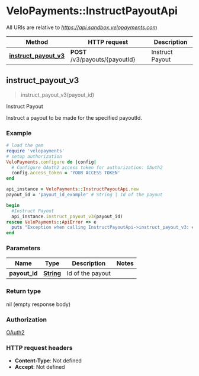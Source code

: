 # VeloPayments::InstructPayoutApi

All URIs are relative to *https://api.sandbox.velopayments.com*

Method | HTTP request | Description
------------- | ------------- | -------------
[**instruct_payout_v3**](InstructPayoutApi.md#instruct_payout_v3) | **POST** /v3/payouts/{payoutId} | Instruct Payout



## instruct_payout_v3

> instruct_payout_v3(payout_id)

Instruct Payout

Instruct a payout to be made for the specified payoutId.

### Example

```ruby
# load the gem
require 'velopayments'
# setup authorization
VeloPayments.configure do |config|
  # Configure OAuth2 access token for authorization: OAuth2
  config.access_token = 'YOUR ACCESS TOKEN'
end

api_instance = VeloPayments::InstructPayoutApi.new
payout_id = 'payout_id_example' # String | Id of the payout

begin
  #Instruct Payout
  api_instance.instruct_payout_v3(payout_id)
rescue VeloPayments::ApiError => e
  puts "Exception when calling InstructPayoutApi->instruct_payout_v3: #{e}"
end
```

### Parameters


Name | Type | Description  | Notes
------------- | ------------- | ------------- | -------------
 **payout_id** | [**String**](.md)| Id of the payout | 

### Return type

nil (empty response body)

### Authorization

[OAuth2](../README.md#OAuth2)

### HTTP request headers

- **Content-Type**: Not defined
- **Accept**: Not defined


